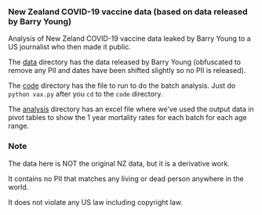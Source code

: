 ### New Zealand COVID-19 vaccine data (based on data released by Barry Young) 
Analysis of New Zeland COVID-19 vaccine data leaked by Barry Young to a US journalist who then made it public.

The [data](data) directory has the data released by Barry Young (obfuscated to remove any PII and dates have been shifted slightly so no PII is released).

The [code](code) directory has the file to run to do the batch analysis. Just do `python vax.py` after you `cd` to the `code` directory.

The [analysis](analysis) directory has an excel file where we've used the output data in pivot tables to show the 1 year mortality rates for each batch for each age range.

### Note
The data here is NOT the original NZ data, but it is a derivative work. 

It contains no PII that matches any living or dead person anywhere in the world.

It does not violate any US law including copyright law.